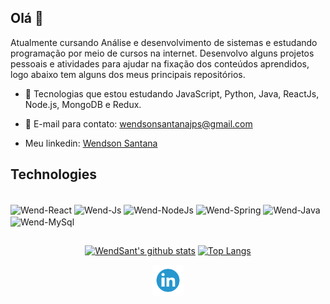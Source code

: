 ## Olá 👋

Atualmente cursando Análise e desenvolvimento de sistemas e estudando programação por meio de cursos na internet. Desenvolvo alguns projetos pessoais e atividades para ajudar na fixação dos conteúdos aprendidos, logo abaixo tem alguns dos meus principais repositórios.

- 🌱 Tecnologias que estou estudando JavaScript, Python, Java, ReactJs, Node.js, MongoDB e Redux.
- 📩 E-mail para contato: wendsonsantanajps@gmail.com

- Meu linkedin: [Wendson Santana](https://www.linkedin.com/in/wendsant/)

## Technologies

<div style="display: inline_block"><br>
<img align="center" alt="Wend-React" height="30" width="40" src="https://cdn.jsdelivr.net/gh/devicons/devicon/icons/react/react-original.svg" />

<img align="center" alt="Wend-Js" height="30" width="40"  src="https://cdn.jsdelivr.net/gh/devicons/devicon/icons/javascript/javascript-original.svg" />

<img align="center" alt="Wend-NodeJs" height="30" width="40"  src="https://cdn.jsdelivr.net/gh/devicons/devicon/icons/nodejs/nodejs-original.svg" />

<img align="center" alt="Wend-Spring" height="40" width="40"  src="https://cdn.jsdelivr.net/gh/devicons/devicon/icons/spring/spring-original-wordmark.svg" />

<img align="center" alt="Wend-Java" height="50" width="45"  src="https://cdn.jsdelivr.net/gh/devicons/devicon/icons/java/java-original-wordmark.svg" />
<img align="center" alt="Wend-MySql" height="50" width="50" src="https://cdn.jsdelivr.net/gh/devicons/devicon/icons/mysql/mysql-original-wordmark.svg" />

</div>

##

<div align="center" >

[![WendSant's github stats](https://github-readme-stats.vercel.app/api?username=wendsant&count_private=trueshow_icons=true&theme=radical&bg_color=30,0d0d0d,191919&title_color=fff&text_color=fff&icon_color=79ff97)](https://github.com/anuraghazra/github-readme-stats)
[![Top Langs](https://github-readme-stats.vercel.app/api/top-langs/?username=wendsant&layout=compact&theme=radical&bg_color=30,0d0d0d,191919&title_color=fff&text_color=fff&icon_color=79ff97)](https://github.com/anuraghazra/github-readme-stats)

   <a href="https://www.linkedin.com/in/wendsant/">
    <img src="./github/linkedin.png" alt="linkedin" height="50">
   </a>
</div>
